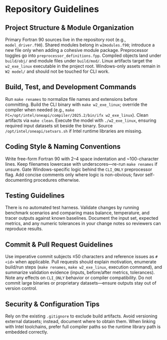# Repository Guidelines

## Project Structure & Module Organization
Primary Fortran 90 sources live in the repository root (e.g., `model_driver.f90`). Shared modules belong in `w2modules.f90`; introduce a new file only when adding a cohesive module package. Preprocessor toggles go into `preprocessor_definitions.fpp`. Compiled objects land under `build/obj/` and module files under `build/mod/`. Linux artifacts target the `w2_exe_linux` executable in the project root. Windows-only assets remain in `W2 model/` and should not be touched for CLI work.

## Build, Test, and Development Commands
Run `make renames` to normalize file names and extensions before committing. Build the CLI binary with `make w2_exe_linux`; override the compiler when needed (e.g., `make FC=/opt/intel/oneapi/compiler/2025.2/bin/ifx w2_exe_linux`). Clean artifacts via `make clean`. Execute the model with `./w2_exe_linux`, ensuring required input datasets sit beside the binary. Source `/opt/intel/oneapi/setvars.sh` if Intel runtime libraries are missing.

## Coding Style & Naming Conventions
Write free-form Fortran 90 with 2–4 space indentation and ~100-character lines. Keep filenames lowercase with underscores—re-run `make renames` if unsure. Gate Windows-specific logic behind the `CLI_ONLY` preprocessor flag. Add concise comments only where logic is non-obvious; favor self-documenting procedures otherwise.

## Testing Guidelines
There is no automated test harness. Validate changes by running benchmark scenarios and comparing mass balance, temperature, and tracer outputs against known baselines. Document the input set, expected metrics, and any numeric tolerances in your change notes so reviewers can reproduce results.

## Commit & Pull Request Guidelines
Use imperative commit subjects ≤50 characters and reference issues as `#<id>` when applicable. Pull requests should explain motivation, enumerate build/run steps (`make renames`, `make w2_exe_linux`, execution command), and summarize validation evidence (inputs, before/after metrics, tolerances). Note any effects on `CLI_ONLY` behavior or compiler compatibility. Do not commit large binaries or proprietary datasets—ensure outputs stay out of version control.

## Security & Configuration Tips
Rely on the existing `.gitignore` to exclude build artifacts. Avoid versioning external datasets; instead, document where to obtain them. When linking with Intel toolchains, prefer full compiler paths so the runtime library path is embedded correctly.

